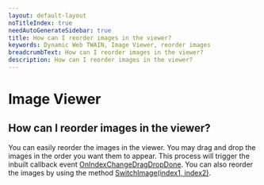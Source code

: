 ```yaml
---
layout: default-layout
noTitleIndex: true
needAutoGenerateSidebar: true
title: How can I reorder images in the viewer?
keywords: Dynamic Web TWAIN, Image Viewer, reorder images
breadcrumbText: How can I reorder images in the viewer?
description: How can I reorder images in the viewer?
---
```


# Image Viewer

## How can I reorder images in the viewer?

You can easily reorder the images in the viewer. You may drag and drop the images in the order you want them to appear. This process will trigger the inbuilt callback event <a href="https://www.dynamsoft.com/web-twain/docs-archive/v17.2.1/info/api/WebTwain_Buffer.html#onindexchangedragdropdone" target="_blank">OnIndexChangeDragDropDone</a>.
You can also reorder the images by using the method <a href="https://www.dynamsoft.com/web-twain/docs-archive/v17.2.1/info/api/WebTwain_Buffer.html#switchimage" target="_blank">SwitchImage(index1, index2)</a>.
